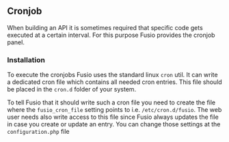 
## Cronjob

When building an API it is sometimes required that specific code gets executed
at a certain interval. For this purpose Fusio provides the cronjob panel.

### Installation

To execute the cronjobs Fusio uses the standard linux `cron` util. It can write
a dedicated cron file which contains all needed cron entries. This file should
be placed in the `cron.d` folder of your system.

To tell Fusio that it should write such a cron file you need to create the file
where the `fusio_cron_file` setting points to i.e. `/etc/cron.d/fusio`. The
web user needs also write access to this file since Fusio always updates the
file in case you create or update an entry. You can change those settings at the
`configuration.php` file
